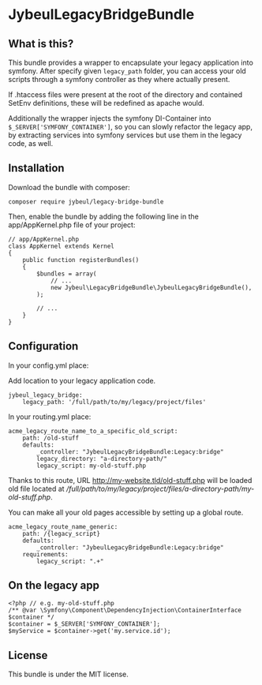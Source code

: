 JybeulLegacyBridgeBundle
=========================

What is this?
-------------

This bundle provides a wrapper to encapsulate your legacy application into symfony.
After specify given `legacy_path` folder, you can access your old scripts through a symfony controller as they where actually present.

If .htaccess files were present at the root of the directory and contained SetEnv definitions, these will be redefined as apache would.

Additionally the wrapper injects the symfony DI-Container into `$_SERVER['SYMFONY_CONTAINER']`, so you can slowly refactor the legacy app, by extracting services into symfony services but use them in the legacy code, as well.

Installation
------------
Download the bundle with composer:

    composer require jybeul/legacy-bridge-bundle

Then, enable the bundle by adding the following line in the app/AppKernel.php file of your project:
    
    // app/AppKernel.php
    class AppKernel extends Kernel
    {
        public function registerBundles()
        {
            $bundles = array(
                // ...
                new Jybeul\LegacyBridgeBundle\JybeulLegacyBridgeBundle(),
            );
    
            // ...
        }
    }

Configuration
-------------
In your config.yml place:

Add location to your legacy application code.

    jybeul_legacy_bridge:
        legacy_path: '/full/path/to/my/legacy/project/files'
        
In your routing.yml place:

    acme_legacy_route_name_to_a_specific_old_script:
        path: /old-stuff
        defaults:
            _controller: "JybeulLegacyBridgeBundle:Legacy:bridge"
            legacy_directory: "a-directory-path/"
            legacy_script: my-old-stuff.php
            
Thanks to this route, URL http://my-website.tld/old-stuff.php will be loaded old file located at _/full/path/to/my/legacy/project/files/a-directory-path/my-old-stuff.php_.

You can make all your old pages accessible by setting up a global route.

    acme_legacy_route_name_generic:
        path: /{legacy_script}
        defaults:
            _controller: "JybeulLegacyBridgeBundle:Legacy:bridge"
        requirements:
            legacy_script: ".+"

On the legacy app
-----------------

    <?php // e.g. my-old-stuff.php
    /** @var \Symfony\Component\DependencyInjection\ContainerInterface $container */
    $container = $_SERVER['SYMFONY_CONTAINER'];
    $myService = $container->get('my.service.id');

License
-------

This bundle is under the MIT license.
